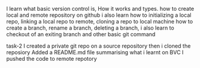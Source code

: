 I learn what basic version control is, How it works and types. how to create local and remote repository on github
i also learn how to initializing a local repo, linking a local repo to remote, cloning a repo to local machine
how to create a branch, rename a branch, deleting a branch, i also learn to checkout of an exiting branch and other basic git command 

task-2 
I created a private git repo on a source repository then i cloned the reposiory Added a README.md file summarising what i learnt on BVC I pushed the code to remote repotory
